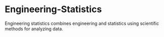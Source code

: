 # Engineering-Statistics
Engineering statistics combines engineering and statistics using scientific methods for analyzing data.
